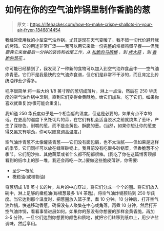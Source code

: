 # 如何在你的空气油炸锅里制作香脆的葱

> 原文：<https://lifehacker.com/how-to-make-crispy-shallots-in-your-air-fryer-1846814454>

我经常使用我的小型空气油炸锅，尤其是现在天气变暖了，我不惜一切代价避开我的烤箱。它的用途非常广泛——我可以用它来做一份完整的培根鸡蛋早餐——但我*要靠它来做最后一分钟的装饰和收尾工作，从 [松脆的马槟榔](https://skillet.lifehacker.com/you-should-air-fry-some-capers-1846772526) ，到 [烤大蒜](https://skillet.lifehacker.com/you-should-roast-garlic-in-your-air-fryer-1846574579) ，到 [香脆的葱花](https://skillet.lifehacker.com/air-fry-your-scallions-for-the-perfect-garnish-1846184934) 。*



你可能已经猜到了，我发现了一种新的食物可以加入到空气油炸食品中——空气油炸青葱。它们不是我最快的空气油炸食谱，但它们是非常不干涉的，而且肯定比传统油炸葱少得多。

程序很简单:将一些大约 1/8 英寸厚的葱切成薄片，淋上一点油，然后在 250 华氏度的空气油炸锅中烹制，直到它们变得金黄酥脆。给它们加盐。吃了它们。如果你喜欢就重复(你很可能会重复)。

我知道 250 华氏度似乎是一个相当低的温度，但这是必要的，如果有点不幸的话。在更高的温度下烹饪切片的蒜，在它们有机会适当脱水之前就烧焦了葱环，产生了深棕色、耐嚼的葱，而不是金黄色、酥脆的葱。(当然，如果你想让你的葱变得又黑又有嚼劲，你可以随意调高温度。)

空气油炸青葱不太像罐装青葱——它们没有面包屑，也不太油腻——但如果是这样的季节，它们同样可以放在绿豆砂锅上。我目前没有吃很多砂锅菜，但香脆葱不分季节。它们配沙拉、其他蔬菜或者什么都不配都很棒。(我吃了你在这篇博客顶部看到的纸巾上的那一堆，我还会再吃一次。)要做这些脆皮薄饼，你需要:

*   至少一根葱
*   橄榄油(或植物油)

将葱切成 1/8 英寸长的片，从片的中心穿过，将它们分成一个个的圈。将它们放入碗中，淋上足够的橄榄油(每根葱最多 1/4 茶匙)。将空气油炸锅预热到 250 华氏度。当它达到那个温度时，把葱圈放入篮子里，煮 10 分钟。10 分钟后，打开空气油炸锅，快速移动香葱，确保没有人聚集在中心或角落。再煮 10 分钟，然后打开空气油炸锅，看看事情进展如何。如果你的葱没有你想要的那样金黄香脆，再加 3-5 分钟。一旦它们达到你想要的颜色和质地，就把它们转移到纸巾上，用少许盐调味，然后享用。